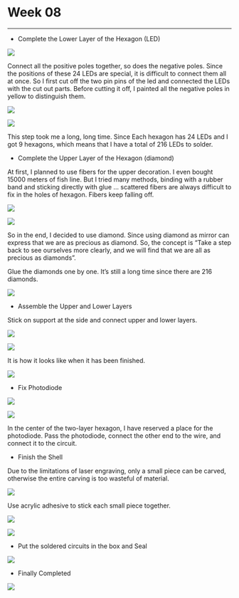 # Week 08
- - - -
* Complete the Lower Layer of the Hexagon (LED)

![](https://github.com/lalisa777/xiaojielin/blob/master/Advanced%20Physical%20Computing/file/DD2A2A78-3372-4F50-A8A4-5B2962A32C17.png)

Connect all the positive poles together, so does the negative poles.
Since the positions of these 24 LEDs are special, it is difficult to connect them all at once. So I first cut off the two pin pins of the led and connected the LEDs with the cut out parts.
Before cutting it off, I painted all the negative poles in yellow to distinguish them.

![](https://github.com/lalisa777/xiaojielin/blob/master/Advanced%20Physical%20Computing/file/EB49552A-4295-42D2-A94C-070B5A2A38D5.png)

![](https://github.com/lalisa777/xiaojielin/blob/master/Advanced%20Physical%20Computing/file/9F54C735-CD5B-4CE5-884D-EA76BD70210C.png)

This step took me a long, long time. Since Each hexagon has 24 LEDs and I got 9 hexagons, which means that I have a total of 216 LEDs to solder.

* Complete the Upper Layer of the Hexagon (diamond)

At first, I planned to use fibers for the upper decoration. I even bought 15000 meters of fish line. But I tried many methods, binding with a rubber band and sticking directly with glue … scattered fibers are always difficult to fix in the holes of hexagon. Fibers keep falling off.

![](https://github.com/lalisa777/xiaojielin/blob/master/Advanced%20Physical%20Computing/file/ACA6A4BD-489A-41A5-B3A7-B269DE28416C.png)

![](https://github.com/lalisa777/xiaojielin/blob/master/Advanced%20Physical%20Computing/file/5270264E-CEB3-4041-A4C0-277B9DD5F267.png)

So in the end, I decided to use diamond. Since using diamond as mirror can express that we are as precious as diamond. So, the concept is “Take a step back to see ourselves more clearly, and we will find that we are all as precious as diamonds”.

Glue the diamonds one by one. It’s still a long time since there are 216 diamonds.

![](https://github.com/lalisa777/xiaojielin/blob/master/Advanced%20Physical%20Computing/file/9BDB336D-C23E-4CB4-862C-06001AF5C19B.png)

* Assemble the Upper and Lower Layers 

Stick on support at the side and connect upper and lower layers.

![](https://github.com/lalisa777/xiaojielin/blob/master/Advanced%20Physical%20Computing/file/45562586-9734-41E5-8F81-7E3F17A801B3.png)

![](https://github.com/lalisa777/xiaojielin/blob/master/Advanced%20Physical%20Computing/file/C6F29457-268F-4BC5-AEB6-0479078E6998.png)

It is how it looks like when it has been finished.

![](https://github.com/lalisa777/xiaojielin/blob/master/Advanced%20Physical%20Computing/file/BDFCC55B-134B-45A6-AB47-48559DE653B6.png)

* Fix Photodiode

![](https://github.com/lalisa777/xiaojielin/blob/master/Advanced%20Physical%20Computing/file/5C9E95A9-72B1-415D-9E68-2F8F34A9B862.png)

![](https://github.com/lalisa777/xiaojielin/blob/master/Advanced%20Physical%20Computing/file/F025C3DC-1BC2-473C-8CC1-DC90BC56CAD8.png)

In the center of the two-layer hexagon, I have reserved a place for the photodiode. Pass the photodiode, connect the other end to the wire, and connect it to the circuit.

* Finish the Shell 

Due to the limitations of laser engraving, only a small piece can be carved, otherwise the entire carving is too wasteful of material.

![](https://github.com/lalisa777/xiaojielin/blob/master/Advanced%20Physical%20Computing/file/03F6D702-8AC1-4E79-AAD5-DD38F19ECE10.png)

Use acrylic adhesive to stick each small piece together.

![](https://github.com/lalisa777/xiaojielin/blob/master/Advanced%20Physical%20Computing/file/1D57555F-B6C3-4F2E-A0D5-79679B46B486.png)

![](https://github.com/lalisa777/xiaojielin/blob/master/Advanced%20Physical%20Computing/file/F101491E-ED14-4A1E-AE65-F86CC9298EF9.png)

* Put the soldered circuits in the box and Seal

![](https://github.com/lalisa777/xiaojielin/blob/master/Advanced%20Physical%20Computing/file/5FE60AB2-49CF-43F1-BEC4-538D298EB82C.png)

* Finally Completed

![](https://github.com/lalisa777/xiaojielin/blob/master/Advanced%20Physical%20Computing/file/C9DA65C6-15F3-472C-B2C6-5EA55113679B.png)















         
    

